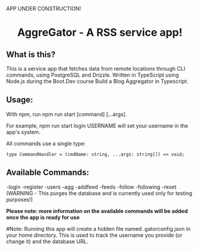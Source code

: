 APP UNDER CONSTRUCTION!

<div align="center">

# AggreGator - A RSS service app!
</div>

## What is this?

This is a service app that fetches data from remote locations through CLI commands, using PostgreSQL and Drizzle. Written in TypeScript using Node.js during the Boot.Dev course Build a Blog Aggregator in Typescript.

## Usage:

With npm, run npm run start [command] [...args].

For example, npm run start login USERNAME will set your username in the app's system.

All commands use a single type:

```
type CommandHandler = (cmdName: string, ...args: string[]) => void;

```
## Available Commands:

-login
-register
-users
-agg
-addfeed
-feeds
-follow
-following
-reset (WARNING - This purges the database and is currently used only for testing purposes!)

**Please note: more information on the available commands will be added once the app is ready for use**

#Note: Running this app will create a hidden file named .gatorconfig.json in your home directory. This is used to track the username you provide (or change it) and the database URL.